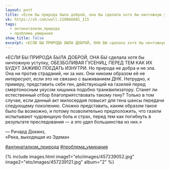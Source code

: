 ```yaml
---
layout: post
title: «Если бы природа была доброй, она бы сделала хотя бы ничтожную уступку...»
vk: https://vk.com/wall-210066881_115
tags:
  - антинатализм_природа
  - проблема_умирания
show_title: false
excerpt: «ЕСЛИ БЫ ПРИРОДА БЫЛА ДОБРОЙ, ОНА БЫ сделала хотя бы ничтожную уступку, ОБЕЗБОЛИВАЯ ГУСЕНИЦ, ПЕРЕД ТЕМ КАК ИХ БУДУТ ЗАЖИВО ПОЕДАТЬ ИЗНУТРИ. Но природа не добра и не зла. Она ни против страданий, ни за них. Они никоим образом её не интересуют, если это не связано с выживанием ДНК. Нетрудно, к примеру, представить себе ген, действующий на газелей перед смертоносным укусом хищника подобно транквилизатору. Станет ли...
---
```

«ЕСЛИ БЫ ПРИРОДА БЫЛА ДОБРОЙ, ОНА БЫ сделала хотя бы ничтожную уступку, ОБЕЗБОЛИВАЯ ГУСЕНИЦ, ПЕРЕД ТЕМ КАК ИХ БУДУТ ЗАЖИВО ПОЕДАТЬ ИЗНУТРИ. Но природа не добра и не зла. Она ни против страданий, ни за них. Они никоим образом её не интересуют, если это не связано с выживанием ДНК. Нетрудно, к примеру, представить себе ген, действующий на газелей перед смертоносным укусом хищника подобно транквилизатору. Станет ли естественный отбор благоприятствовать такому гену? Только в том случае, если данный акт милосердия повысит для гена шансы передачи следующему поколению. Сложно представить, каким образом такое было бы возможно, и потому позволительно предположить, что газели испытывают чудовищную боль и страх, перед тем как погибнуть в результате преследования — а это удел большинства из них.»

— Ричард Докинз,<br>
«Река, выходящая из Эдема»

[#антинатализм_природа](poisk.html#антинатализм_природа) 
[#проблема_умирания](poisk.html#проблема_умирания)

{% include images.html image1="eto/images/457239052.jpg" image2="eto/images/457239121.jpg" album="2" %}
